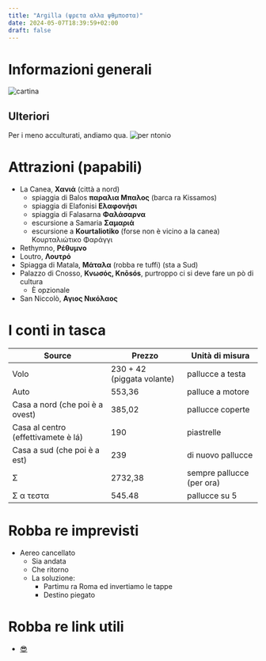 ```yaml
---
title: "Argilla (ψρετα αλλα ψθμποστα)"
date: 2024-05-07T18:39:59+02:00
draft: false
---
```

	
# Informazioni generali
![cartina](/images/creta_cartina.jpg)
## Ulteriori
Per i meno acculturati, andiamo qua.
![per ntonio](/images/creta_a_ro_sta.jpg)
# Attrazioni (papabili)
- La Canea, **Χανιά** (città a nord)
  - spiaggia di Balos **παραλια Μπαλος** (barca ra Kissamos)
  - spiaggia di Elafonisi **Ελαφονήσι**
  - spiaggia di Falasarna **Φαλάσαρνα**
  - escursione a Samaria **Σαμαριά**
  - escursione a **Kourtaliotiko** (forse non è vicino a la canea) Κουρταλιώτικο Φαράγγι
- Rethymno, **Ρέθυμνο**
- Loutro, **Λουτρό**
- Spiagga di Matala, **Μάταλα** (robba re tuffi) (sta a Sud) 
- Palazzo di Cnosso, **Κνωσός, Knōsós**, purtroppo ci si deve fare un pò di cultura 
  - È opzionale
- San Niccolò, **Αγιος Νικόλαος**

# I conti in tasca
| Source                              | Prezzo                     | Unità di misura           |
|-------------------------------------|----------------------------|---------------------------|
| Volo                                | 230 + 42 (piggata volante) | pallucce a testa          |
| Auto                                | 553,36                     | palluce a motore          |
| Casa a nord (che poi è a ovest)     | 385,02                     | pallucce coperte          |
| Casa al centro (effettivamete è lá) | 190                        | piastrelle                |
| Casa a sud (che poi è a est)        | 239                        | di nuovo  pallucce        |
| Σ                                   | 2732,38                    | sempre pallucce (per ora) |
| Σ α τεστα                           | 545.48                     | pallucce su 5             |

# Robba re imprevisti
- Aereo cancellato
  - Sia andata
  - Che ritorno
  - La soluzione:
	- Partimu ra Roma ed invertiamo le tappe
	- Destino piegato
	

# Robba re link utili
- [😎](https://gnu.org/software/emacs)
